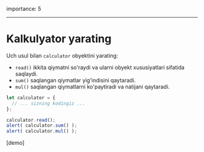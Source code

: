 importance: 5

---

# Kalkulyator yarating

Uch usul bilan `calculator` obyektini yarating:

- `read()` ikkita qiymatni so'raydi va ularni obyekt xususiyatlari sifatida saqlaydi.
- `sum()` saqlangan qiymatlar yig'indisini qaytaradi.
- `mul()` saqlangan qiymatlarni ko'paytiradi va natijani qaytaradi.

```js
let calculator = {
  // ... sizning kodingiz ...
};

calculator.read();
alert( calculator.sum() );
alert( calculator.mul() );
```

[demo]

